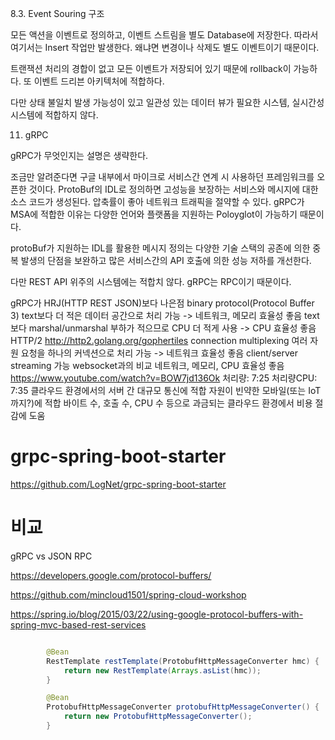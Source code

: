 8.3. Event Souring 구조

모든 액션을 이벤트로 정의하고, 이벤트 스트림을 별도 Database에 저장한다. 따라서 여기서는 Insert 작업만 발생한다. 왜냐면 변경이나 삭제도 별도 이벤트이기 때문이다.

트랜잭션 처리의 경합이 없고 모든 이벤트가 저장되어 있기 때문에 rollback이 가능하다. 또 이벤트 드리븐 아키텍처에 적합하다.

다만 상태 불일치 발생 가능성이 있고 일관성 있는 데이터 뷰가 필요한 시스템, 실시간성 시스템에 적합하지 않다.



11. gRPC

gRPC가 무엇인지는 설명은 생략한다.

조금만 알려준다면 구글 내부에서 마이크로 서비스간 연계 시 사용하던 프레임워크를 오픈한 것이다.
ProtoBuf의 IDL로 정의하면 고성능을 보장하는 서비스와 메시지에 대한 소스 코드가 생성된다.
압축률이 좋아 네트워크 트래픽을 절약할 수 있다.
gRPC가 MSA에 적합한 이유는 다양한 언어와 플랫폼을 지원하는 Poloyglot이 가능하기 때문이다.

protoBuf가 지원하는 IDL를 활용한 메시지 정의는 다양한 기술 스택의 공존에 의한 중복 발생의 단점을 보완하고 많은 서비스간의 API 호출에 의한 성능 저하를 개선한다.

다만 REST API 위주의 시스템에는 적합치 않다. gRPC는 RPC이기 때문이다.




gRPC가 HRJ(HTTP REST JSON)보다 나은점
binary protocol(Protocol Buffer 3)
text보다 더 적은 데이터 공간으로 처리 가능 -> 네트워크, 메모리 효율성 좋음
text보다 marshal/unmarshal 부하가 적으므로 CPU 더 적게 사용 -> CPU 효율성 좋음
HTTP/2
http://http2.golang.org/gophertiles
connection multiplexing
여러 자원 요청을 하나의 커넥션으로 처리 가능 -> 네트워크 효율성 좋음
client/server streaming 가능
websocket과의 비교
네트워크, 메모리, CPU 효율성 좋음
https://www.youtube.com/watch?v=BOW7jd136Ok
처리량: 7:25
처리량CPU: 7:35
클라우드 환경에서의 서버 간 대규모 통신에 적합
자원이 빈약한 모바일(또는 IoT까지?)에 적합
바이트 수, 호출 수, CPU 수 등으로 과금되는 클라우드 환경에서 비용 절감에 도움


# grpc-spring-boot-starter
https://github.com/LogNet/grpc-spring-boot-starter

# 비교 
gRPC vs JSON RPC


https://developers.google.com/protocol-buffers/



https://github.com/mincloud1501/spring-cloud-workshop


https://spring.io/blog/2015/03/22/using-google-protocol-buffers-with-spring-mvc-based-rest-services

```java

        @Bean
        RestTemplate restTemplate(ProtobufHttpMessageConverter hmc) {
            return new RestTemplate(Arrays.asList(hmc));
        }

        @Bean
        ProtobufHttpMessageConverter protobufHttpMessageConverter() {
            return new ProtobufHttpMessageConverter();
        }
```       